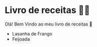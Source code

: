 # Livro de receitas :man_cook: 

Olá! Bem Vindo ao meu livro de receitas :facepunch:

- Lasanha de Frango
- Feijoada